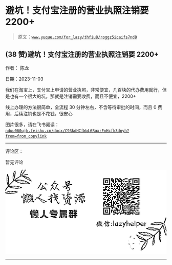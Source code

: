 # 避坑！支付宝注册的营业执照注销要 2200+

> 原文：[`www.yuque.com/for_lazy/thfiu8/roggz5icaifs7nd8`](https://www.yuque.com/for_lazy/thfiu8/roggz5icaifs7nd8)

## (38 赞)避坑！支付宝注册的营业执照注销要 2200+

作者： 陈龙

日期：2023-11-03

我们在淘宝上，支付宝上申请的营业执照，非常便宜，几百块的代办费用就行，但是也有一个很大的坑，那就是注销需要收费，而且不便宜，2200+

线上办理的方法很简单，全流程 30 分钟左右，不含等待审批的时间，而且 0 费用，后续注销也是不花钱，很安心

图片很多，请在飞书阅读：[`nduu060ujk.feishu.cn/docx/C93kdHCfWoL6BqxrEnHcfk3dnyh?from=from_copylink`](https://nduu060ujk.feishu.cn/docx/C93kdHCfWoL6BqxrEnHcfk3dnyh?from=from_copylink)

* * *

评论区：

暂无评论

![](img/1c37d505930596d12a88ab23e11aa07a.png)

* * *